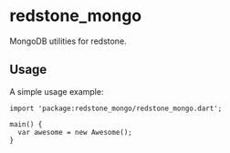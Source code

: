# redstone_mongo

MongoDB utilities for redstone.

## Usage

A simple usage example:

    import 'package:redstone_mongo/redstone_mongo.dart';

    main() {
      var awesome = new Awesome();
    }

